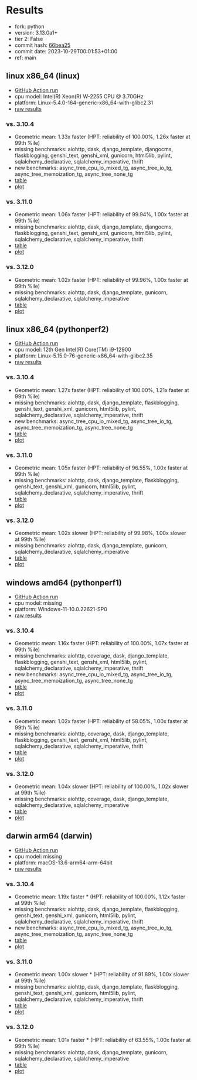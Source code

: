 # Results

- fork: python
- version: 3.13.0a1+
- tier 2: False
- commit hash: [66bea25](https://github.com/python/cpython/commit/66bea25)
- commit date: 2023-10-29T00:01:53+01:00
- ref: main

## linux x86_64 (linux)

- [GitHub Action run](https://github.com/faster-cpython/benchmarking/actions/runs/6680087424)
- cpu model: Intel(R) Xeon(R) W-2255 CPU @ 3.70GHz
- platform: Linux-5.4.0-164-generic-x86_64-with-glibc2.31
- [raw results](bm-20231029-linux-x86_64-python-main-3.13.0a1%2B-66bea25.json)

### vs. 3.10.4

- Geometric mean: 1.33x faster (HPT: reliability of 100.00%, 1.26x faster at 99th %ile)
- missing benchmarks: aiohttp, dask, django_template, djangocms, flaskblogging, genshi_text, genshi_xml, gunicorn, html5lib, pylint, sqlalchemy_declarative, sqlalchemy_imperative, thrift
- new benchmarks: async_tree_cpu_io_mixed_tg, async_tree_io_tg, async_tree_memoization_tg, async_tree_none_tg
- [table](bm-20231029-linux-x86_64-python-main-3.13.0a1%2B-66bea25-vs-3.10.4.md)
- [plot](bm-20231029-linux-x86_64-python-main-3.13.0a1%2B-66bea25-vs-3.10.4.png)

### vs. 3.11.0

- Geometric mean: 1.06x faster (HPT: reliability of 99.94%, 1.00x faster at 99th %ile)
- missing benchmarks: aiohttp, dask, django_template, djangocms, flaskblogging, genshi_text, genshi_xml, gunicorn, html5lib, pylint, sqlalchemy_declarative, sqlalchemy_imperative, thrift
- [table](bm-20231029-linux-x86_64-python-main-3.13.0a1%2B-66bea25-vs-3.11.0.md)
- [plot](bm-20231029-linux-x86_64-python-main-3.13.0a1%2B-66bea25-vs-3.11.0.png)

### vs. 3.12.0

- Geometric mean: 1.02x faster (HPT: reliability of 99.96%, 1.00x faster at 99th %ile)
- missing benchmarks: aiohttp, dask, django_template, gunicorn, sqlalchemy_declarative, sqlalchemy_imperative
- [table](bm-20231029-linux-x86_64-python-main-3.13.0a1%2B-66bea25-vs-3.12.0.md)
- [plot](bm-20231029-linux-x86_64-python-main-3.13.0a1%2B-66bea25-vs-3.12.0.png)

## linux x86_64 (pythonperf2)

- [GitHub Action run](https://github.com/faster-cpython/benchmarking/actions/runs/6680087424)
- cpu model: 12th Gen Intel(R) Core(TM) i9-12900
- platform: Linux-5.15.0-76-generic-x86_64-with-glibc2.35
- [raw results](bm-20231029-pythonperf2-x86_64-python-main-3.13.0a1%2B-66bea25.json)

### vs. 3.10.4

- Geometric mean: 1.27x faster (HPT: reliability of 100.00%, 1.21x faster at 99th %ile)
- missing benchmarks: aiohttp, dask, django_template, flaskblogging, genshi_text, genshi_xml, gunicorn, html5lib, pylint, sqlalchemy_declarative, sqlalchemy_imperative, thrift
- new benchmarks: async_tree_cpu_io_mixed_tg, async_tree_io_tg, async_tree_memoization_tg, async_tree_none_tg
- [table](bm-20231029-pythonperf2-x86_64-python-main-3.13.0a1%2B-66bea25-vs-3.10.4.md)
- [plot](bm-20231029-pythonperf2-x86_64-python-main-3.13.0a1%2B-66bea25-vs-3.10.4.png)

### vs. 3.11.0

- Geometric mean: 1.05x faster (HPT: reliability of 96.55%, 1.00x faster at 99th %ile)
- missing benchmarks: aiohttp, dask, django_template, flaskblogging, genshi_text, genshi_xml, gunicorn, html5lib, pylint, sqlalchemy_declarative, sqlalchemy_imperative, thrift
- [table](bm-20231029-pythonperf2-x86_64-python-main-3.13.0a1%2B-66bea25-vs-3.11.0.md)
- [plot](bm-20231029-pythonperf2-x86_64-python-main-3.13.0a1%2B-66bea25-vs-3.11.0.png)

### vs. 3.12.0

- Geometric mean: 1.02x slower (HPT: reliability of 99.98%, 1.00x slower at 99th %ile)
- missing benchmarks: aiohttp, dask, django_template, gunicorn, sqlalchemy_declarative, sqlalchemy_imperative
- [table](bm-20231029-pythonperf2-x86_64-python-main-3.13.0a1%2B-66bea25-vs-3.12.0.md)
- [plot](bm-20231029-pythonperf2-x86_64-python-main-3.13.0a1%2B-66bea25-vs-3.12.0.png)

## windows amd64 (pythonperf1)

- [GitHub Action run](https://github.com/faster-cpython/benchmarking/actions/runs/6680087424)
- cpu model: missing
- platform: Windows-11-10.0.22621-SP0
- [raw results](bm-20231029-pythonperf1-amd64-python-main-3.13.0a1%2B-66bea25.json)

### vs. 3.10.4

- Geometric mean: 1.16x faster (HPT: reliability of 100.00%, 1.07x faster at 99th %ile)
- missing benchmarks: aiohttp, coverage, dask, django_template, flaskblogging, genshi_text, genshi_xml, html5lib, pylint, sqlalchemy_declarative, sqlalchemy_imperative, thrift
- new benchmarks: async_tree_cpu_io_mixed_tg, async_tree_io_tg, async_tree_memoization_tg, async_tree_none_tg
- [table](bm-20231029-pythonperf1-amd64-python-main-3.13.0a1%2B-66bea25-vs-3.10.4.md)
- [plot](bm-20231029-pythonperf1-amd64-python-main-3.13.0a1%2B-66bea25-vs-3.10.4.png)

### vs. 3.11.0

- Geometric mean: 1.02x faster (HPT: reliability of 58.05%, 1.00x faster at 99th %ile)
- missing benchmarks: aiohttp, coverage, dask, django_template, flaskblogging, genshi_text, genshi_xml, html5lib, pylint, sqlalchemy_declarative, sqlalchemy_imperative, thrift
- [table](bm-20231029-pythonperf1-amd64-python-main-3.13.0a1%2B-66bea25-vs-3.11.0.md)
- [plot](bm-20231029-pythonperf1-amd64-python-main-3.13.0a1%2B-66bea25-vs-3.11.0.png)

### vs. 3.12.0

- Geometric mean: 1.04x slower (HPT: reliability of 100.00%, 1.02x slower at 99th %ile)
- missing benchmarks: aiohttp, coverage, dask, django_template, sqlalchemy_declarative, sqlalchemy_imperative
- [table](bm-20231029-pythonperf1-amd64-python-main-3.13.0a1%2B-66bea25-vs-3.12.0.md)
- [plot](bm-20231029-pythonperf1-amd64-python-main-3.13.0a1%2B-66bea25-vs-3.12.0.png)

## darwin arm64 (darwin)

- [GitHub Action run](https://github.com/faster-cpython/benchmarking/actions/runs/6680087424)
- cpu model: missing
- platform: macOS-13.6-arm64-arm-64bit
- [raw results](bm-20231029-darwin-arm64-python-main-3.13.0a1%2B-66bea25.json)

### vs. 3.10.4

- Geometric mean: 1.19x faster \* (HPT: reliability of 100.00%, 1.12x faster at 99th %ile)
- missing benchmarks: aiohttp, dask, django_template, flaskblogging, genshi_text, genshi_xml, gunicorn, html5lib, pylint, sqlalchemy_declarative, sqlalchemy_imperative, thrift
- new benchmarks: async_tree_cpu_io_mixed_tg, async_tree_io_tg, async_tree_memoization_tg, async_tree_none_tg
- [table](bm-20231029-darwin-arm64-python-main-3.13.0a1%2B-66bea25-vs-3.10.4.md)
- [plot](bm-20231029-darwin-arm64-python-main-3.13.0a1%2B-66bea25-vs-3.10.4.png)

### vs. 3.11.0

- Geometric mean: 1.00x slower \* (HPT: reliability of 91.89%, 1.00x slower at 99th %ile)
- missing benchmarks: aiohttp, dask, django_template, flaskblogging, genshi_text, genshi_xml, gunicorn, html5lib, pylint, sqlalchemy_declarative, sqlalchemy_imperative, thrift
- [table](bm-20231029-darwin-arm64-python-main-3.13.0a1%2B-66bea25-vs-3.11.0.md)
- [plot](bm-20231029-darwin-arm64-python-main-3.13.0a1%2B-66bea25-vs-3.11.0.png)

### vs. 3.12.0

- Geometric mean: 1.01x faster \* (HPT: reliability of 63.55%, 1.00x faster at 99th %ile)
- missing benchmarks: aiohttp, dask, django_template, gunicorn, sqlalchemy_declarative, sqlalchemy_imperative
- [table](bm-20231029-darwin-arm64-python-main-3.13.0a1%2B-66bea25-vs-3.12.0.md)
- [plot](bm-20231029-darwin-arm64-python-main-3.13.0a1%2B-66bea25-vs-3.12.0.png)

